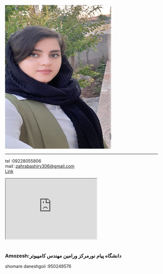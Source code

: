 <img src="https://github.com/zahrabashiry/zahrabashiry.github.io/blob/master/avatar-01%20(2).png?raw=true">

---
tel  :09228055806 <br/>
mail :zahrabashiry306@gmail.com <br/>
<a href="https://quera.ir/profile/zahra361">Link</a>
<iframe src="https://quera.ir/profile/zahra361" whidth="200px" height="200px"></iframe><br><br>

### Amozesh:دانشگاه پیام نورمرکز ورامین مهندس کامپیوتر
shomare daneshgoii :950249576
